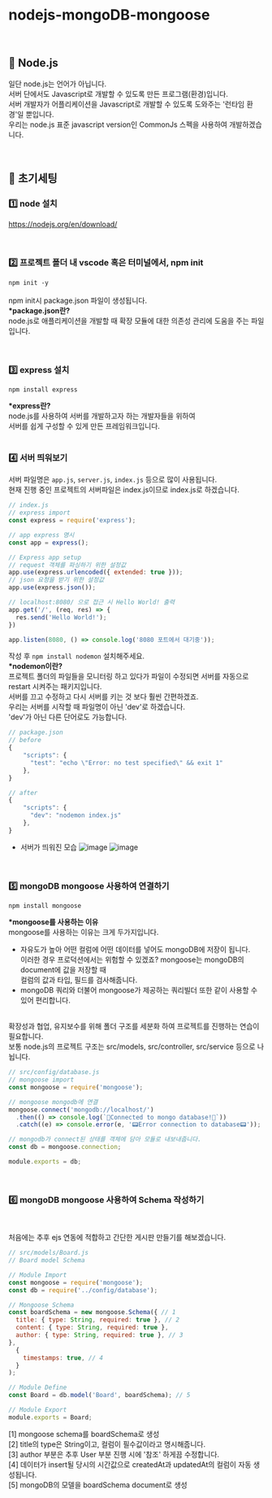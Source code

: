 # nodejs-mongoDB-mongoose

<br/>

## 🚀 Node.js
일단 node.js는 언어가 아닙니다. <br/>
서버 단에서도 Javascript로 개발할 수 있도록 만든 프로그램(환경)입니다. <br/>
서버 개발자가 어플리케이션을 Javascript로 개발할 수 있도록 도와주는 '런타임 환경'일 뿐입니다. <br/>
우리는 node.js 표준 javascript version인 CommonJs 스펙을 사용하여 개발하겠습니다.


<br/>

## 🚀 초기세팅
### 1️⃣ node 설치
https://nodejs.org/en/download/

<br/>

### 2️⃣ 프로젝트 폴더 내 vscode 혹은 터미널에서, npm init
`npm init -y` <br/><br/>
npm init시 package.json 파일이 생성됩니다. <br/>
<b>*package.json란?</b><br/>
node.js로 애플리케이션을 개발할 때 확장 모듈에 대한 의존성 관리에 도움을 주는 파일입니다.<br/>

<br/>

### 3️⃣ express 설치 <br/>
`npm install express` <br/>

<b>*express란?</b><br/>
node.js를 사용하여 서버를 개발하고자 하는 개발자들을 위하여<br/>
서버를 쉽게 구성할 수 있게 만든 프레임워크입니다.<br/><br/>

### 4️⃣ 서버 띄워보기 <br/>
서버 파일명은 `app.js`, `server.js`, `index.js` 등으로 많이 사용됩니다. <br/>
현재 진행 중인 프로젝트의 서버파일은 index.js이므로 index.js로 하겠습니다.

```javascript
// index.js
// express import
const express = require('express');

// app express 명시
const app = express();

// Express app setup
// request 객체를 파싱하기 위한 설정값
app.use(express.urlencoded({ extended: true }));
// json 요청을 받기 위한 설정값
app.use(express.json());

// localhost:8080/ 으로 접근 시 Hello World! 출력
app.get('/', (req, res) => {
  res.send('Hello World!');
})

app.listen(8080, () => console.log('8080 포트에서 대기중'));
```

작성 후 `npm install nodemon` 설치해주세요. <br/>
<b>*nodemon이란?</b><br/>
프로젝트 폴더의 파일들을 모니터링 하고 있다가 파일이 수정되면 서버를 자동으로 restart 시켜주는 패키지입니다. <br/>
서버를 끄고 수정하고 다시 서버를 키는 것 보다 훨씬 간편하겠죠. <br/>
우리는 서버를 시작할 때 파일명이 아닌 'dev'로 하겠습니다. <br/>
'dev'가 아닌 다른 단어로도 가능합니다.

```javascript
// package.json
// before
{
    "scripts": {
      "test": "echo \"Error: no test specified\" && exit 1"
    },
}

// after
{
    "scripts": {
      "dev": "nodemon index.js"
    },
}
```
* 서버가 띄워진 모습
![image](https://user-images.githubusercontent.com/52025291/150561491-74b4ff02-139d-4f34-bb43-977c132b520e.png)
![image](https://user-images.githubusercontent.com/52025291/150561255-0040d1f3-f65c-4025-9c82-d2c54f574154.png)


<br/>

### 5️⃣ mongoDB mongoose 사용하여 연결하기

`npm install mongoose` <br/>

<b>*mongoose를 사용하는 이유</b><br/>
mongoose를 사용하는 이유는 크게 두가지입니다.<br/>
- 자유도가 높아 어떤 컬럼에 어떤 데이터를 넣어도 mongoDB에 저장이 됩니다.<br/>
이러한 경우 프로덕션에서는 위험할 수 있겠죠? mongoose는 mongoDB의 document에 값을 저장할 때 <br/>
컬럼의 값과 타입, 필드를 검사해줍니다.
- mongoDB 쿼리와 더불어 mongoose가 제공하는 쿼리빌더 또한 같이 사용할 수 있어 편리합니다. <br/><br/>

확장성과 협업, 유지보수를 위해 폴더 구조를 세분화 하여 프로젝트를 진행하는 연습이 필요합니다. <br/>
보통 node.js의 프로젝트 구조는 src/models, src/controller, src/service 등으로 나뉩니다. <br/>
```javascript
// src/config/database.js
// mongoose import
const mongoose = require('mongoose');

// mongoose mongodb에 연결
mongoose.connect('mongodb://localhost/')
  .then(() => console.log(`🙈Connected to mongo database!🙉`))
  .catch((e) => console.error(e, '📟Error connection to database📟'));

// mongodb가 connect된 상태를 객체에 담아 모듈로 내보내줍니다.
const db = mongoose.connection;

module.exports = db;
```

<br/>

### 6️⃣ mongoDB mongoose 사용하여 Schema 작성하기
<br/>

처음에는 추후 ejs 연동에 적합하고 간단한 게시판 만들기를 해보겠습니다.
```javascript
// src/models/Board.js
// Board model Schema

// Module Import
const mongoose = require('mongoose');
const db = require('../config/database');

// Mongoose Schema
const boardSchema = new mongoose.Schema({ // 1
  title: { type: String, required: true }, // 2
  content: { type: String, required: true },
  author: { type: String, required: true }, // 3
},
  {
    timestamps: true, // 4
  }
);

// Module Define
const Board = db.model('Board', boardSchema); // 5

// Module Export
module.exports = Board;
```
[1] mongoose schema를 boardSchema로 생성 <br/>
[2] title의 type은 String이고, 컬럼이 필수값이라고 명시해줍니다. <br/>
[3] author 부분은 추후 User 부분 진행 시에 '참조' 하게끔 수정합니다. <br/>
[4] 데이터가 insert될 당시의 시간값으로 createdAt과 updatedAt의 컬럼이 자동 생성됩니다. <br/>
[5] mongoDB의 모델을 boardSchema document로 생성 <br/>
<br/>
